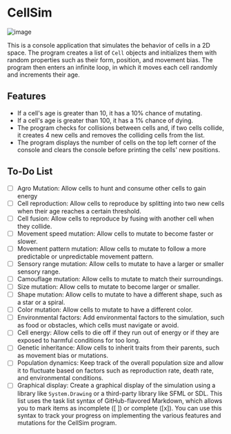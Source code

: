 # CellSim

![image](https://user-images.githubusercontent.com/195927/209434435-95e9031e-4901-435b-92cf-d7ef1fc998e3.png)

This is a console application that simulates the behavior of cells in a 2D space. The program creates a list of `Cell` objects and initializes them with random properties such as their form, position, and movement bias. The program then enters an infinite loop, in which it moves each cell randomly and increments their age. 

## Features
- If a cell's age is greater than 10, it has a 10% chance of mutating.
- If a cell's age is greater than 100, it has a 1% chance of dying. 
- The program checks for collisions between cells and, if two cells collide, it creates 4 new cells and removes the colliding cells from the list. 
- The program displays the number of cells on the top left corner of the console and clears the console before printing the cells' new positions.


## To-Do List

- [ ] Agro Mutation: Allow cells to hunt and consume other cells to gain energy
- [ ] Cell reproduction: Allow cells to reproduce by splitting into two new cells when their age reaches a certain threshold.
- [ ] Cell fusion: Allow cells to reproduce by fusing with another cell when they collide.
- [ ] Movement speed mutation: Allow cells to mutate to become faster or slower.
- [ ] Movement pattern mutation: Allow cells to mutate to follow a more predictable or unpredictable movement pattern.
- [ ] Sensory range mutation: Allow cells to mutate to have a larger or smaller sensory range.
- [ ] Camouflage mutation: Allow cells to mutate to match their surroundings.
- [ ] Size mutation: Allow cells to mutate to become larger or smaller.
- [ ] Shape mutation: Allow cells to mutate to have a different shape, such as a star or a spiral.
- [ ] Color mutation: Allow cells to mutate to have a different color.
- [ ] Environmental factors: Add environmental factors to the simulation, such as food or obstacles, which cells must navigate or avoid.
- [ ] Cell energy: Allow cells to die off if they run out of energy or if they are exposed to harmful conditions for too long.
- [ ] Genetic inheritance: Allow cells to inherit traits from their parents, such as movement bias or mutations.
- [ ] Population dynamics: Keep track of the overall population size and allow it to fluctuate based on factors such as reproduction rate, death rate, and environmental conditions.
- [ ] Graphical display: Create a graphical display of the simulation using a library like `System.Drawing` or a third-party library like SFML or SDL.
This list uses the task list syntax of GitHub-flavored Markdown, which allows you to mark items as incomplete ([ ]) or complete ([x]). You can use this syntax to track your progress on implementing the various features and mutations for the CellSim program.
